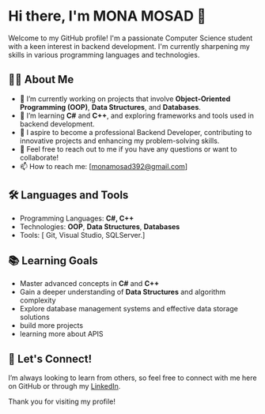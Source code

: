 # Hi there, I'm MONA MOSAD 👋  

Welcome to my GitHub profile! I'm a passionate Computer Science student with a keen interest in backend development. I'm currently sharpening my skills in various programming languages and technologies.  

## 👨‍💻 About Me  

- 🔭 I’m currently working on projects that involve **Object-Oriented Programming (OOP)**, **Data Structures**, and **Databases**.  
- 🌱 I’m learning **C#** and **C++**, and exploring frameworks and tools used in backend development.  
- 💼 I aspire to become a professional Backend Developer, contributing to innovative projects and enhancing my problem-solving skills.  
- 💬 Feel free to reach out to me if you have any questions or want to collaborate!  
- 📫 How to reach me: [monamosad392@gmail.com]  

## 🛠️ Languages and Tools  

- Programming Languages: **C#, C++**  
- Technologies: **OOP**, **Data Structures**, **Databases**  
- Tools: [ Git, Visual Studio, SQLServer.]  


## 📚 Learning Goals  

- Master advanced concepts in **C#** and **C++**  
- Gain a deeper understanding of **Data Structures** and algorithm complexity  
- Explore database management systems and effective data storage solutions
- build more projects
- learning more about APIS  

## 🤝 Let's Connect!  

I’m always looking to learn from others, so feel free to connect with me here on GitHub or through my [LinkedIn](https://www.linkedin.com/in/mona-mosad-2ba5b2253/).  

Thank you for visiting my profile!
